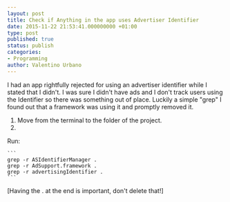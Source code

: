 ```yaml
---
layout: post
title: Check if Anything in the app uses Advertiser Identifier
date: 2015-11-22 21:53:41.000000000 +01:00
type: post
published: true
status: publish
categories:
- Programming
author: Valentino Urbano 
---
```


I had an app rightfully rejected for using an advertiser identifier while I stated that I didn't. I was sure I didn't have ads and I don't track users using the Identifier so there was something out of place. Luckily a simple "grep" I found out that a framework was using it and promptly removed it.

1. Move from the terminal to the folder of the project.
2. 
Run:

    ```
    grep -r ASIdentifierManager .
    grep -r AdSupport.framework .
    grep -r advertisingIdentifier .
    ```

[Having the . at the end is important, don't delete that!]